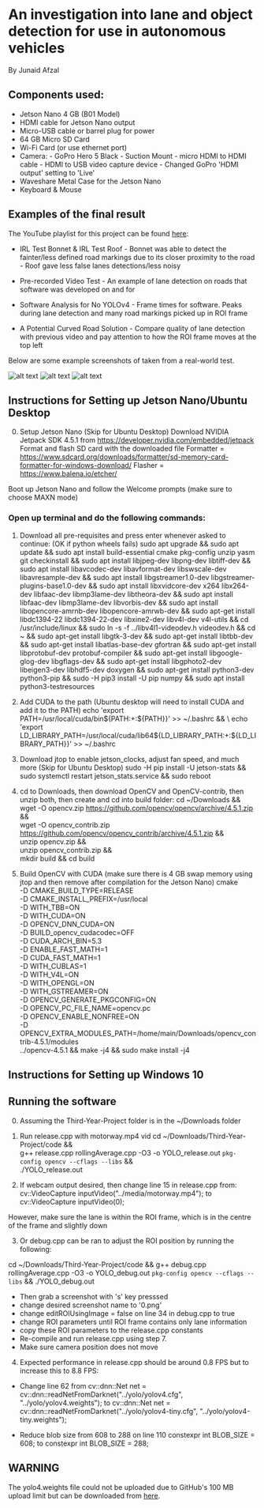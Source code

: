 # An investigation into lane and object detection for use in autonomous vehicles
By Junaid Afzal

## Components used:
  - Jetson Nano 4 GB (B01 Model)
  - HDMI cable for Jetson Nano output
  - Micro-USB cable or barrel plug for power
  - 64 GB Micro SD Card
  - Wi-Fi Card (or use ethernet port)
  - Camera:
        - GoPro Hero 5 Black
        - Suction Mount
        - micro HDMI to HDMI cable
        - HDMI to USB video capture device
        - Changed GoPro 'HDMI output' setting to 'Live'
  - Waveshare Metal Case for the Jetson Nano
  - Keyboard & Mouse

## Examples of the final result
The YouTube playlist for this project can be found [here](https://youtube.com/playlist?list=PLFJGOGaRWoxDm-Em5-mNv7JbYHmCRMm9b):
- IRL Test Bonnet & IRL Test Roof
      - Bonnet was able to detect the fainter/less defined road markings due to its closer proximity to the road
      - Roof gave less false lanes detections/less noisy
- Pre-recorded Video Test
      - An example of lane detection on roads that software was developed on and for

- Software Analysis for No YOLOv4
      - Frame times for software. Peaks during lane detection and many road markings picked up in ROI frame

- A Potential Curved Road Solution
      - Compare quality of lane detection with previous video and pay attention to how the ROI frame moves at the top left

Below are some example screenshots of taken from a real-world test.

![alt text](https://github.com/RefreshedMoose/Third-Year-Project/blob/main/media/Example%20Ouput%201.jpg)
![alt text](https://github.com/RefreshedMoose/Third-Year-Project/blob/main/media/Example%20Ouput%202.jpg)
![alt text](https://github.com/RefreshedMoose/Third-Year-Project/blob/main/media/Example%20Ouput%203.jpg)


## Instructions for Setting up Jetson Nano/Ubuntu Desktop

0. Setup Jetson Nano (Skip for Ubuntu Desktop)
Download NVIDIA Jetpack SDK 4.5.1 from https://developer.nvidia.com/embedded/jetpack
Format and flash SD card with the downloaded file
  Formatter = https://www.sdcard.org/downloads/formatter/sd-memory-card-formatter-for-windows-download/
  Flasher = https://www.balena.io/etcher/

Boot up Jetson Nano and follow the Welcome prompts (make sure to choose MAXN mode)

### Open up terminal and do the following commands:
1. Download all pre-requisites and press enter whenever asked to continue: (OK if python wheels fails)
sudo apt upgrade && sudo apt update && sudo apt install build-essential cmake pkg-config unzip yasm git checkinstall && sudo apt install libjpeg-dev libpng-dev libtiff-dev && sudo apt install libavcodec-dev libavformat-dev libswscale-dev libavresample-dev && sudo apt install libgstreamer1.0-dev libgstreamer-plugins-base1.0-dev && sudo apt install libxvidcore-dev x264 libx264-dev libfaac-dev libmp3lame-dev libtheora-dev && sudo apt install libfaac-dev libmp3lame-dev libvorbis-dev && sudo apt install libopencore-amrnb-dev libopencore-amrwb-dev && sudo apt-get install libdc1394-22 libdc1394-22-dev libxine2-dev libv4l-dev v4l-utils && cd /usr/include/linux && sudo ln -s -f ../libv4l1-videodev.h videodev.h && cd ~ && sudo apt-get install libgtk-3-dev && sudo apt-get install libtbb-dev && sudo apt-get install libatlas-base-dev gfortran && sudo apt-get install libprotobuf-dev protobuf-compiler && sudo apt-get install libgoogle-glog-dev libgflags-dev && sudo apt-get install libgphoto2-dev libeigen3-dev libhdf5-dev doxygen && sudo apt-get install python3-dev python3-pip && sudo -H pip3 install -U pip numpy && sudo apt install python3-testresources

2. Add CUDA to the path (Ubuntu desktop will need to install CUDA and add it to the PATH)
echo 'export PATH=/usr/local/cuda/bin${PATH:+:${PATH}}' >> ~/.bashrc && \
echo 'export LD_LIBRARY_PATH=/usr/local/cuda/lib64${LD_LIBRARY_PATH:+:${LD_LIBRARY_PATH}}' >> ~/.bashrc

3. Download jtop to enable jetson_clocks, adjust fan speed, and much more (Skip for Ubuntu Desktop)
sudo -H pip install -U jetson-stats && sudo systemctl restart jetson_stats.service && sudo reboot

4. cd to Downloads, then download OpenCV and OpenCV-contrib, then unzip both, then create and cd into build folder:
cd ~/Downloads && \
wget -O opencv.zip https://github.com/opencv/opencv/archive/4.5.1.zip && \
wget -O opencv_contrib.zip https://github.com/opencv/opencv_contrib/archive/4.5.1.zip && \
unzip opencv.zip && \
unzip opencv_contrib.zip && \
mkdir build && cd build

5. Build OpenCV with CUDA (make sure there is 4 GB swap memory using jtop and then remove after compilation for the Jetson Nano)
cmake \
-D CMAKE_BUILD_TYPE=RELEASE \
-D CMAKE_INSTALL_PREFIX=/usr/local \
-D WITH_TBB=ON \
-D WITH_CUDA=ON \
-D OPENCV_DNN_CUDA=ON \
-D BUILD_opencv_cudacodec=OFF \
-D CUDA_ARCH_BIN=5.3 \
-D ENABLE_FAST_MATH=1 \
-D CUDA_FAST_MATH=1 \
-D WITH_CUBLAS=1 \
-D WITH_V4L=ON \
-D WITH_OPENGL=ON \
-D WITH_GSTREAMER=ON \
-D OPENCV_GENERATE_PKGCONFIG=ON \
-D OPENCV_PC_FILE_NAME=opencv.pc \
-D OPENCV_ENABLE_NONFREE=ON \
-D OPENCV_EXTRA_MODULES_PATH=/home/main/Downloads/opencv_contrib-4.5.1/modules \
../opencv-4.5.1 && make -j4 && sudo make install -j4

## Instructions for Setting up Windows 10


## Running the software
0. Assuming the Third-Year-Project folder is in the ~/Downloads folder

1. Run release.cpp with motorway.mp4 vid
cd ~/Downloads/Third-Year-Project/code && \
g++ release.cpp rollingAverage.cpp -O3 -o YOLO_release.out `pkg-config opencv --cflags --libs` && \
./YOLO_release.out

2. If webcam output desired, then change line 15 in release.cpp from:
    cv::VideoCapture inputVideo("../media/motorway.mp4");
to
    cv::VideoCapture inputVideo(0);

However, make sure the lane is within the ROI frame, which is in the centre of the frame and slightly down

3. Or debug.cpp can be ran to adjust the ROI position by running the following:

cd ~/Downloads/Third-Year-Project/code && g++ debug.cpp rollingAverage.cpp -O3 -o YOLO_debug.out `pkg-config opencv --cflags --libs` && ./YOLO_debug.out

  - Then grab a screenshot with 's' key presssed
  - change desired screenshot name to '0.png'
  - change editROIUsingImage = false on line 34 in debug.cpp to true
  - change ROI parameters until ROI frame contains only lane information
  - copy these ROI parameters to the release.cpp constants
  - Re-compile and run release.cpp using step 7.
  - Make sure camera position does not move

4. Expected performance in release.cpp should be around 0.8 FPS but to increase this to 8.8 FPS:
- Change line 62 from
          cv::dnn::Net net = cv::dnn::readNetFromDarknet("../yolo/yolov4.cfg", "../yolo/yolov4.weights");
          to
          cv::dnn::Net net = cv::dnn::readNetFromDarknet("../yolo/yolov4-tiny.cfg", "../yolo/yolov4-tiny.weights");

- Reduce blob size from 608 to 288 on line 110
          constexpr int BLOB_SIZE = 608;
          to
          constexpr int BLOB_SIZE = 288;

## WARNING
The yolo4.weights file could not be uploaded due to GitHub's 100 MB upload limit but can be downloaded from [here](https://github.com/AlexeyAB/darknet/releases/download/darknet_yolo_v3_optimal/yolov4.weights).
